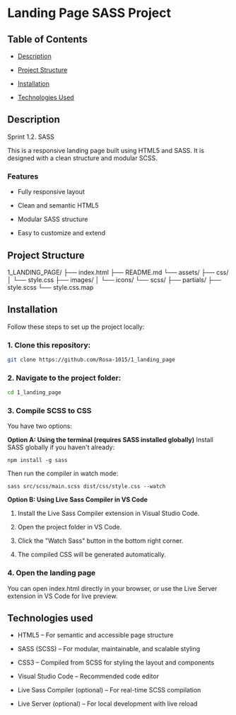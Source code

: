 
# Landing Page SASS Project

## Table of Contents

- [Description](#description)
  
- [Project Structure](#project-structure)
  
- [Installation](#installation)
    
- [Technologies Used](#technologies-used)

## Description

Sprint 1.2. SASS

This is a responsive landing page built using HTML5 and SASS. It is designed with a clean structure and modular SCSS.

 ### Features

- Fully responsive layout

- Clean and semantic HTML5

- Modular SASS structure

- Easy to customize and extend

## Project Structure 

1_LANDING_PAGE/
├── index.html
├── README.md
└── assets/
    ├── css/
    │   └── style.css
    ├── images/
    │   └── icons/
    └── scss/
        ├── partials/
        ├── style.scss
        └── style.css.map

## Installation

Follow these steps to set up the project locally:

### 1. Clone this repository:

```bash
git clone https://github.com/Rosa-1015/1_landing_page
```

### 2. Navigate to the project folder:

```bash
cd 1_landing_page
```

### 3. Compile SCSS to CSS
You have two options:

**Option A: Using the terminal (requires SASS installed globally)**
Install SASS globally if you haven't already:
```
npm install -g sass
```
Then run the compiler in watch mode:

```
sass src/scss/main.scss dist/css/style.css --watch
```

**Option B: Using Live Sass Compiler in VS Code**

1. Install the Live Sass Compiler extension in Visual Studio Code.

2. Open the project folder in VS Code.

3. Click the "Watch Sass" button in the bottom right corner.

4. The compiled CSS will be generated automatically.

### 4. Open the landing page
You can open index.html directly in your browser, or use the Live Server extension in VS Code for live preview.

## Technologies used 

- HTML5 – For semantic and accessible page structure

- SASS (SCSS) – For modular, maintainable, and scalable styling

- CSS3 – Compiled from SCSS for styling the layout and components

- Visual Studio Code – Recommended code editor

- Live Sass Compiler (optional) – For real-time SCSS compilation

- Live Server (optional) – For local development with live reload
